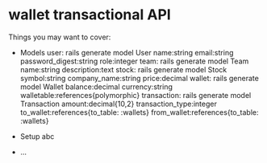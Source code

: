 # wallet transactional API

Things you may want to cover:

* Models
  user: rails generate model User name:string email:string password_digest:string role:integer
  team: rails generate model Team name:string description:text
  stock: rails generate model Stock symbol:string company_name:string price:decimal
  wallet:
    rails generate model Wallet balance:decimal currency:string walletable:references{polymorphic}
  transaction:
    rails generate model Transaction amount:decimal{10,2} transaction_type:integer to_wallet:references{to_table: :wallets} from_wallet:references{to_table: :wallets}

* Setup
  abc

* ...
